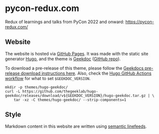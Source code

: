 # pycon-redux.com

Redux of learnings and talks from PyCon 2022 and onward:
https://pycon-redux.com/

## Website

The website is hosted via [GitHub Pages](https://pages.github.com/).
It was made with the static site generator [Hugo](https://gohugo.io/),
and the theme is [Geekdoc](https://themes.gohugo.io/themes/hugo-geekdoc/)
([GitHub repo](https://github.com/thegeeklab/hugo-geekdoc)).

To download a pre-release of this theme, please follow the
[Geekdocs pre-release download instructions here][1].
Also, check the [Hugo GitHub Actions workflow](.github/workflows/hugo.yaml)
for what to set `$GEEKDOC_VERSION`.

```shell
mkdir -p themes/hugo-geekdoc/
curl -L https://github.com/thegeeklab/hugo-geekdoc/releases/download/v${GEEKDOC_VERSION}/hugo-geekdoc.tar.gz | \
    tar -xz -C themes/hugo-geekdoc/ --strip-components=1
```

## Style

Markdown content in this website are written using [semantic linefeeds][2].

[1]: https://geekdocs.de/usage/getting-started/#option-1-download-pre-build-release-bundle
[2]: https://rhodesmill.org/brandon/2012/one-sentence-per-line/
